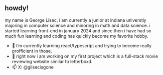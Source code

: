 ## howdy!

my name is George Lisec, i am currently a junior at indiana universtiy majoring in computer science and minoring in math and data science. i started learning front-end in january 2024 and since then i have had so much fun learning and coding has quickly become my favorite hobby.

- 🌱 i’m currently learning react/typescript and trying to become really profficient in those.
- 🔭 right now i am working on my first project which is a full-stack movie reviewing website similar to letterboxd.
- 📫 X: @glisecisgone


<!--
**grgelsec/grgelsec** is a ✨ _special_ ✨ repository because its `README.md` (this file) appears on your GitHub profile.

Here are some ideas to get you started:

- 🔭 I’m currently working on ...
- 🌱 I’m currently learning ...
- 👯 I’m looking to collaborate on ...
- 🤔 I’m looking for help with ...
- 💬 Ask me about ...
- 📫 How to reach me: ...
- 😄 Pronouns: ...
- ⚡ Fun fact: ...
-->

